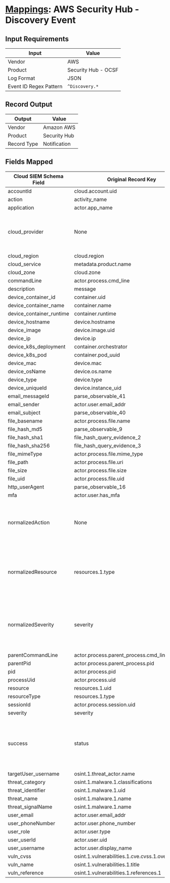 # [Mappings](README.md): AWS Security Hub - Discovery Event

## Input Requirements

|Input|Value|
|-----|-----|
|Vendor|AWS|
|Product|Security Hub - OCSF|
|Log Format|JSON|
|Event ID Regex Pattern|`^Discovery.*`|

## Record Output

|Output|Value|
|------|-----|
|Vendor|Amazon AWS|
|Product|Security Hub|
|Record Type|Notification|

## Fields Mapped

|Cloud SIEM Schema Field|Original Record Key|Notes|
|-----------------------|-------------------|-----|
|accountId|cloud.account.uid||
|action|activity_name||
|application|actor.app_name||
|cloud_provider|None|The static text `AWS` is populated in this schema field.|
|cloud_region|cloud.region||
|cloud_service|metadata.product.name||
|cloud_zone|cloud.zone||
|commandLine|actor.process.cmd_line||
|description|message||
|device_container_id|container.uid||
|device_container_name|container.name||
|device_container_runtime|container.runtime||
|device_hostname|device.hostname||
|device_image|device.image.uid||
|device_ip|device.ip||
|device_k8s_deployment|container.orchestrator||
|device_k8s_pod|container.pod_uuid||
|device_mac|device.mac||
|device_osName|device.os.name||
|device_type|device.type||
|device_uniqueId|device.instance_uid||
|email_messageId|parse_observable_41||
|email_sender|actor.user.email_addr||
|email_subject|parse_observable_40||
|file_basename|actor.process.file.name||
|file_hash_md5|parse_observable_9||
|file_hash_sha1|file_hash_query_evidence_2||
|file_hash_sha256|file_hash_query_evidence_3||
|file_mimeType|actor.process.file.mime_type||
|file_path|actor.process.file.uri||
|file_size|actor.process.file.size||
|file_uid|actor.process.file.uid||
|http_userAgent|parse_observable_16||
|mfa|actor.user.has_mfa||
|normalizedAction|None|The static text `scan` is populated in this schema field.|
|normalizedResource|resources.1.type|This is a lookup field. More info to come in the catalog later...|
|normalizedSeverity|severity|This is a lookup field. More info to come in the catalog later...|
|parentCommandLine|actor.process.parent_process.cmd_line||
|parentPid|actor.process.parent_process.pid||
|pid|actor.process.pid||
|processUid|actor.process.uid||
|resource|resources.1.uid||
|resourceType|resources.1.type||
|sessionId|actor.process.session.uid||
|severity|severity||
|success|status|This is a lookup field. More info to come in the catalog later...|
|targetUser_username|osint.1.threat_actor.name||
|threat_category|osint.1.malware.1.classifications||
|threat_identifier|osint.1.malware.1.uid||
|threat_name|osint.1.malware.1.name||
|threat_signalName|osint.1.malware.1.name||
|user_email|actor.user.email_addr||
|user_phoneNumber|actor.user.phone_number||
|user_role|actor.user.type||
|user_userId|actor.user.uid||
|user_username|actor.user.display_name||
|vuln_cvss|osint.1.vulnerabilities.1.cve.cvss.1.overall_score||
|vuln_name|osint.1.vulnerabilities.1.title||
|vuln_reference|osint.1.vulnerabilities.1.references.1||


